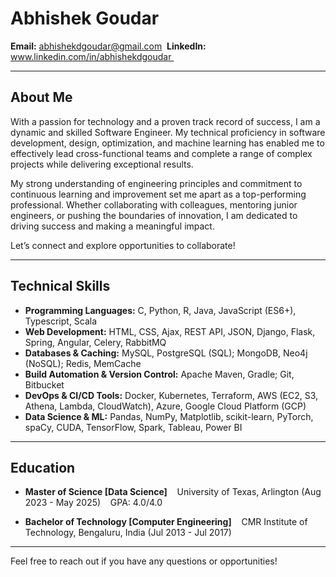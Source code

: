 
# Abhishek Goudar

**Email:** abhishekdgoudar@gmail.com  
**LinkedIn:** www.linkedin.com/in/abhishekdgoudar  

---

## About Me

With a passion for technology and a proven track record of success, I am a dynamic and skilled Software Engineer. My technical proficiency in software development, design, optimization, and machine learning has enabled me to effectively lead cross-functional teams and complete a range of complex projects while delivering exceptional results.

My strong understanding of engineering principles and commitment to continuous learning and improvement set me apart as a top-performing professional. Whether collaborating with colleagues, mentoring junior engineers, or pushing the boundaries of innovation, I am dedicated to driving success and making a meaningful impact.

Let’s connect and explore opportunities to collaborate!

---

## Technical Skills

- **Programming Languages:** C, Python, R, Java, JavaScript (ES6+), Typescript, Scala
- **Web Development:** HTML, CSS, Ajax, REST API, JSON, Django, Flask, Spring, Angular, Celery, RabbitMQ
- **Databases & Caching:** MySQL, PostgreSQL (SQL); MongoDB, Neo4j (NoSQL); Redis, MemCache
- **Build Automation & Version Control:** Apache Maven, Gradle; Git, Bitbucket
- **DevOps & CI/CD Tools:** Docker, Kubernetes, Terraform, AWS (EC2, S3, Athena, Lambda, CloudWatch), Azure, Google Cloud Platform (GCP)
- **Data Science & ML:** Pandas, NumPy, Matplotlib, scikit-learn, PyTorch, spaCy, CUDA, TensorFlow, Spark, Tableau, Power BI

---

## Education

- **Master of Science [Data Science]**  
  University of Texas, Arlington (Aug 2023 - May 2025)  
  GPA: 4.0/4.0

- **Bachelor of Technology [Computer Engineering]**  
  CMR Institute of Technology, Bengaluru, India (Jul 2013 - Jul 2017)

---


Feel free to reach out if you have any questions or opportunities!
